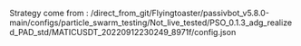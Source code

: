 Strategy come from : /direct_from_git/Flyingtoaster/passivbot_v5.8.0-main/configs/particle_swarm_testing/Not_live_tested/PSO_0.1.3_adg_realized_PAD_std/MATICUSDT_20220912230249_8971f/config.json